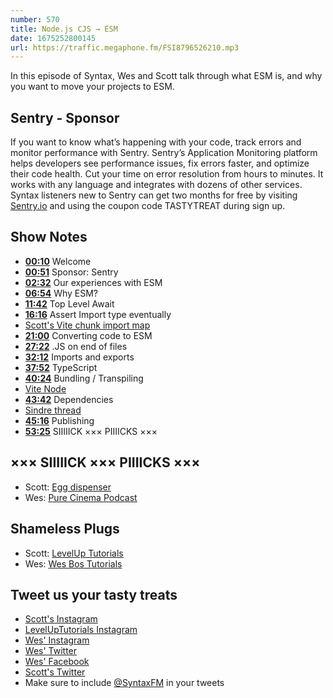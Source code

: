 ```yaml
---
number: 570
title: Node.js CJS → ESM
date: 1675252800145
url: https://traffic.megaphone.fm/FSI8796526210.mp3
---
```


In this episode of Syntax, Wes and Scott talk through what ESM is, and why you want to move your projects to ESM.

## Sentry  - Sponsor

If you want to know what’s happening with your code, track errors and monitor performance with Sentry. Sentry’s Application Monitoring platform helps developers see performance issues, fix errors faster, and optimize their code health. Cut your time on error resolution from hours to minutes. It works with any language and integrates with dozens of other services. Syntax listeners new to Sentry can get two months for  free by visiting [Sentry.io](https://sentry.io) and using the coupon code TASTYTREAT during sign up.

## Show Notes

* **[00:10](#t=00:10)** Welcome
* **[00:51](#t=00:51)** Sponsor: Sentry
* **[02:32](#t=02:32)** Our experiences with ESM
* **[06:54](#t=06:54)** Why ESM?
* **[11:42](#t=11:42)** Top Level Await
* **[16:16](#t=16:16)** Assert Import type eventually
* [Scott's Vite chunk import map](https://twitter.com/stolinski/status/1617926896670343192)
* **[21:00](#t=21:00)** Converting code to ESM
* **[27:22](#t=27:22)** .JS on end of files
* **[32:12](#t=32:12)** Imports and exports
* **[37:52](#t=37:52)** TypeScript
* **[40:24](#t=40:24)** Bundling / Transpiling
* [Vite Node](https://github.com/vitest-dev/vitest/tree/main/packages/vite-node)
* **[43:42](#t=43:42)** Dependencies
* [Sindre thread](https://gist.github.com/sindresorhus/a39789f98801d908bbc7ff3ecc99d99c)
* **[45:16](#t=45:16)** Publishing
* **[53:25](#t=53:25)** SIIIIICK ××× PIIIICKS ×××

## ××× SIIIIICK ××× PIIIICKS ×××

* Scott: [Egg dispenser](https://amzn.to/3DbeoPx)
* Wes: [Pure Cinema Podcast](https://purecinemapodcast.libsyn.com/)

## Shameless Plugs

* Scott: [LevelUp Tutorials](https://levelup.video)
* Wes: [Wes Bos Tutorials](https://wesbos.com/courses)

## Tweet us your tasty treats

* [Scott's Instagram](https://www.instagram.com/stolinski/)
* [LevelUpTutorials Instagram](https://www.instagram.com/LevelUpTutorials/)
* [Wes' Instagram](https://www.instagram.com/wesbos/)
* [Wes' Twitter](https://twitter.com/wesbos)
* [Wes' Facebook](https://www.facebook.com/wesbos.developer)
* [Scott's Twitter](https://twitter.com/stolinski)
* Make sure to include [@SyntaxFM](https://twitter.com/SyntaxFM) in your tweets
